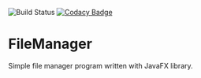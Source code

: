 ![Build Status](https://github.com/Kryszak/FileManager/actions/workflows/build.yml/badge.svg)
[![Codacy Badge](https://app.codacy.com/project/badge/Grade/20082167ba4b47c0bdc8f01a4e5bddcf)](https://www.codacy.com/gh/Kryszak/FileManager/dashboard?utm_source=github.com&amp;utm_medium=referral&amp;utm_content=Kryszak/FileManager&amp;utm_campaign=Badge_Grade)
# FileManager
Simple file manager program written with JavaFX library.
